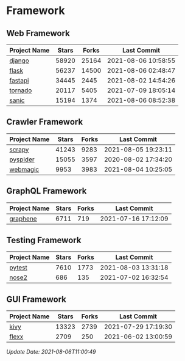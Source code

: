 # Framework

## Web Framework
| Project Name | Stars | Forks | Last Commit |
| ------------ | ----- | ----- | ----------- |
| [django](https://github.com/django/django) | 58920 | 25164 | 2021-08-06 10:58:55 |
| [flask](https://github.com/pallets/flask) | 56237 | 14500 | 2021-08-06 02:48:47 |
| [fastapi](https://github.com/tiangolo/fastapi) | 34445 | 2445 | 2021-08-02 14:54:26 |
| [tornado](https://github.com/tornadoweb/tornado) | 20117 | 5405 | 2021-07-09 18:05:14 |
| [sanic](https://github.com/sanic-org/sanic) | 15194 | 1374 | 2021-08-06 08:52:38 |

## Crawler Framework
| Project Name | Stars | Forks | Last Commit |
| ------------ | ----- | ----- | ----------- |
| [scrapy](https://github.com/scrapy/scrapy) | 41243 | 9283 | 2021-08-05 19:23:11 |
| [pyspider](https://github.com/binux/pyspider) | 15055 | 3597 | 2020-08-02 17:34:20 |
| [webmagic](https://github.com/code4craft/webmagic) | 9953 | 3983 | 2021-08-04 10:25:05 |

## GraphQL Framework
| Project Name | Stars | Forks | Last Commit |
| ------------ | ----- | ----- | ----------- |
| [graphene](https://github.com/graphql-python/graphene) | 6711 | 719 | 2021-07-16 17:12:09 |

## Testing Framework
| Project Name | Stars | Forks | Last Commit |
| ------------ | ----- | ----- | ----------- |
| [pytest](https://github.com/pytest-dev/pytest) | 7610 | 1773 | 2021-08-03 13:31:18 |
| [nose2](https://github.com/nose-devs/nose2) | 686 | 135 | 2021-07-02 16:32:54 |

## GUI Framework
| Project Name | Stars | Forks | Last Commit |
| ------------ | ----- | ----- | ----------- |
| [kivy](https://github.com/kivy/kivy) | 13323 | 2739 | 2021-07-29 17:19:30 |
| [flexx](https://github.com/flexxui/flexx) | 2709 | 250 | 2021-06-02 13:00:59 |

*Update Date: 2021-08-06T11:00:49*